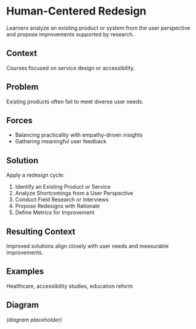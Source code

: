 # Human-Centered Redesign

Learners analyze an existing product or system from the user perspective and propose improvements supported by research.

## Context
Courses focused on service design or accessibility.

## Problem
Existing products often fail to meet diverse user needs.

## Forces
- Balancing practicality with empathy-driven insights
- Gathering meaningful user feedback

## Solution
Apply a redesign cycle:
1. Identify an Existing Product or Service
2. Analyze Shortcomings from a User Perspective
3. Conduct Field Research or Interviews
4. Propose Redesigns with Rationale
5. Define Metrics for Improvement

## Resulting Context
Improved solutions align closely with user needs and measurable improvements.

## Examples
Healthcare, accessibility studies, education reform

## Diagram
*(diagram placeholder)*
